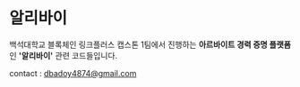 

# **알리바이**
 백석대학교 블록체인 링크플러스 캡스톤 1팀에서 진행하는 **아르바이트 경력 증명 플랫폼**인 **'알리바이'** 관련 코드들입니다.





contact : dbadoy4874@gmail.com
